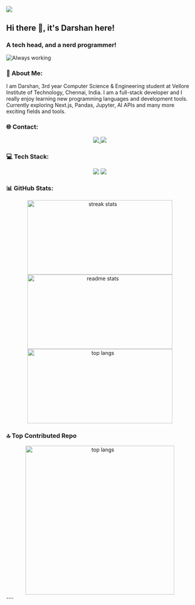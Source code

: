 [![](https://visitcount.itsvg.in/api?id=Darsh-AI&icon=0&color=0)](https://visitcount.itsvg.in)
---
## Hi there 👋, it's Darshan here!
### A tech head, and a nerd programmer!
![Always working](https://github.com/user-attachments/assets/858675fd-359b-4a00-85ad-b30cbc061617)

### 💫 About Me:
I am Darshan, 3rd year Computer Science & Engineering student at Vellore Institute of Technology, Chennai, India. I am a full-stack developer and I really enjoy learning new programming languages and development tools. Currently exploring Next.js, Pandas, Jupyter, AI APIs and many more exciting fields and tools. 

### 🌐 Contact:
<div align="center"> 
  <a href="mailto:darshan.odedara@gmail.com">
    <img src="https://img.shields.io/badge/Gmail-333333?style=for-the-badge&logo=gmail&logoColor=red" />
  </a>
  <a href="https://linkedin.com/in/darshan-odedara" target="_blank">
    <img src="https://img.shields.io/badge/LinkedIn-0077B5?style=for-the-badge&logo=linkedin&logoColor=white" target="_blank" />
  </a>
</div>

### 💻 Tech Stack:
<div align="center">
    <img src="https://skillicons.dev/icons?i=react,bootstrap,mui,html,css,vscode,github,figma,tailwind,git,docker" />
    <img src="https://skillicons.dev/icons?i=nodejs,python,javascript,typescript,express,mongodb,c,cpp,java,nextjs,mysql,flask,postgres,postman,aws" />
</div>

### 📊 GitHub Stats:
<div align=center>
  <img width=390 height=200 src="https://github-readme-streak-stats-salesp07.vercel.app/?user=codeza-ai&count_private=true&theme=react&border_radius=10" alt="streak stats"/>
  <img width=390 height=200 src="https://github-readme-stats-salesp07.vercel.app/api?username=codeza-ai&count_private=true&show_icons=true&theme=react&rank_icon=github&border_radius=10" alt="readme stats" />
  <br/>
  <img width=390 height=200 align="center" src="https://github-readme-stats-salesp07.vercel.app/api/top-langs/?username=codeza-ai&hide=HTML&langs_count=8&layout=compact&theme=react&border_radius=10&size_weight=0.5&count_weight=0.5&exclude_repo=github-readme-stats" alt="top langs" />
</div>


### 🔝 Top Contributed Repo
<div align=center>
  <img width=400 align="center" src="https://github-contributor-stats.vercel.app/api?username=codeza-ai&limit=5&theme=dark&combine_all_yearly_contributions=true" alt="top langs" />
</div>
---
